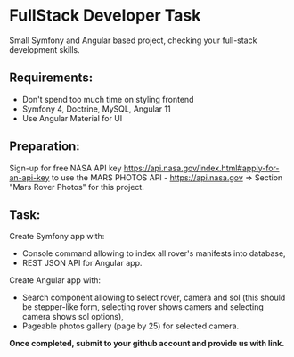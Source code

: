 # FullStack Developer Task
Small Symfony and Angular based project, checking your full-stack development skills.

## Requirements:
* Don't spend too much time on styling frontend
* Symfony 4, Doctrine, MySQL, Angular 11
* Use Angular Material for UI

## Preparation:
Sign-up for free NASA API key https://api.nasa.gov/index.html#apply-for-an-api-key to use the MARS PHOTOS API - https://api.nasa.gov => Section "Mars Rover Photos" for this project.

## Task:
Create Symfony app with:
 * Console command allowing to index all rover's manifests into database,
 * REST JSON API for Angular app.
 
Create Angular app with:
 * Search component allowing to select rover, camera and sol (this should be stepper-like form, selecting rover shows camers and selecting camera shows sol options),
 * Pageable photos gallery (page by 25) for selected camera.
 

 **Once completed, submit to your github account and provide us with link.**
